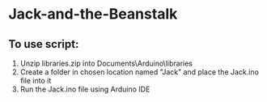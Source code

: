 # Jack-and-the-Beanstalk

## To use script:
1. Unzip libraries.zip into Documents\Arduino\libraries
2. Create a folder in chosen location named "Jack" and place the Jack.ino file into it
3. Run the Jack.ino file using Arduino IDE
